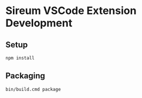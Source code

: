 # Sireum VSCode Extension Development

## Setup

```
npm install
```

## Packaging

```sh
bin/build.cmd package
```
